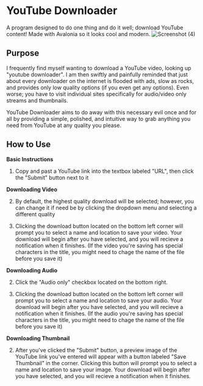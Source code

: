 # YouTube Downloader

A program designed to do one thing and do it well; download YouTube content! Made with Avalonia so it looks cool and modern.
![Screenshot (4)](https://github.com/user-attachments/assets/f7a6ead0-aa4e-4022-bad1-7af17a309f5c)

## Purpose

I frequently find myself wanting to download a YouTube video, looking up "youtube downloader". I am then swiftly and painfully reminded that just about every downloader on the internet is flooded with ads, slow as rocks, and provides only low quality options (if you even get any options). Even worse; you have to visit individual sites specifically for audio/video only streams and thumbnails. 

YouTube Downloader aims to do away with this necessary evil once and for all by providing a simple, polished, and intuitive way to grab anything you need from YouTube at any quality you please.

## How to Use

**Basic Instructions**
1. Copy and past a YouTube link into the textbox labeled "URL", then click the "Submit" button next to it

**Downloading Video**

2. By default, the highest quality download will be selected; however, you can change it if need be by clicking the dropdown menu and selecting a different quality

3. Clicking the download button located on the bottom left corner will prompt you to select a name and location to save your video. Your download will begin after you have selected, and you will recieve a notification when it finishes. (If the video you're saving has special characters in the title, you might need to chage the name of the file before you save it)

**Downloading Audio**

2. Click the "Audio only" checkbox located on the bottom right.

3. Clicking the download button located on the bottom left corner will prompt you to select a name and location to save your audio. Your download will begin after you have selected, and you will recieve a notification when it finishes. (If the audio you're saving has special characters in the title, you might need to chage the name of the file before you save it)

**Downloading Thumbnail**

2. After you've clicked the "Submit" button, a preview image of the YouTube link you've entered will appear with a button labeled "Save Thumbnail" in the corner. Clicking this button will prompt you to select a name and location to save your image. Your download will begin after you have selected, and you will recieve a notification when it finishes.
